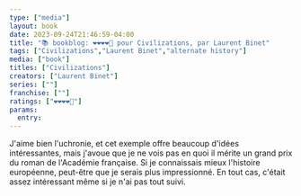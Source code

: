 ```yaml
---
type: ["media"]
layout: book
date: 2023-09-24T21:46:59-04:00
title: "📚 bookblog: ❤️❤️❤️❤️🖤 pour Civilizations, par Laurent Binet"
tags: ["Civilizations","Laurent Binet","alternate history"]
media: ["book"]
titles: ["Civilizations"]
creators: ["Laurent Binet"]
series: [""]
franchise: [""]
ratings: ["❤️❤️❤️❤️🖤"]
params:
  entry:
---
```

J'aime bien l'uchronie, et cet exemple offre beaucoup d'idées intéressantes, mais j'avoue que je ne vois pas en quoi il mérite un grand prix du roman de l'Académie française. Si je connaissais mieux l'histoire européenne, peut-être que je serais plus impressionné. En tout cas, c'était assez intéressant même si je n'ai pas tout suivi.

